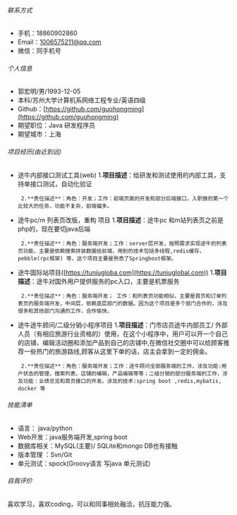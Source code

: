 ###### 联系方式

- 手机：18860902860
- Email：1006575211@qq.com
- 微信：同手机号

###### 个人信息

 - 郭宏明/男/1993-12-05
 - 本科/苏州大学计算机系网络工程专业/英语四级
 - Github：[https://github.com/guohongming](https://github.com/guohongming)
 - 期望职位：Java 研发程序员
 - 期望城市：上海
 

###### 项目经历(由近到远)

 * 途牛内部接口测试工具(web)
		1.**项目描述**：给研发和测试使用的内部工具，支持单接口测试，自动化验证  
		
		2.**责任描述**：角色：开发；工作：前端页面的开发和部分后端接口，入职做的第一个比较大的任务，功能不复杂，前端偏多。
 * 途牛pc/m 列表页改版，重构 项目
		1.**项目描述**：途牛pc 和m站列表页之前是php的，现在要切java后端  
		
		2.**责任描述**：角色：服务端开发；工作：server层开发，按照需求实现途牛的列表页功能，主要是依赖搜索拼装数据给前端，用到的技术包括多线程,redis缓存，pebble(rpc框架) 等，这个项目主要是熟悉了Springboot框架。
*  途牛国际站项目([https://tuniugloba.com](https://tuniuglobal.com))
		1.**项目描述**：途牛对国外用户提供服务的pc入口，主要是机票服务  
		
		2.**责任描述**：角色：服务端开发； 工作：和列表页功能相似，主要是首页和订单列表页的服务端开发，中间层，依赖底层部门的数据。因为这个项目是多个部门合作的，涉及很多和其他部门沟通的工作，合作愉快。
*  途牛途牛顾问/二级分销小程序项目
		1.**项目描述**：门市店员途牛内部员工/ 外部人员（有相应旅游行业资格的）使用，在这个小程序中，用户可以开一个自己的店铺，编辑活动圈和添加产品到自己的店铺中,在微信社交圈中可以给顾客推荐一些热门的旅游路线,顾客从这里下单的话，店主会拿到一定的佣金。  
		
		2.**责任描述**：角色：服务端开发；工作：途牛顾问全部服务端的工作，涉及功能:用户状态的管理，搜索列表，店铺的编辑，产品编辑等等；二级分销的部分服务端的工作，涉及功能：业绩总览和首页接口的开发。涉及的技术:spring boot ,redis,mybatis, docker 等
		



###### 技能清单

- 语言： java/python
- Web开发：java服务端开发,spring boot
- 数据库相关：MySQL(主要)/   SQLite和mongo DB也有接触
- 版本管理 ：Svn/Git
- 单元测试：spock(Groovy语言 写java 单元测试)

###### 自我评价

喜欢学习，喜欢coding，可以和同事相处融洽，抗压能力强。

